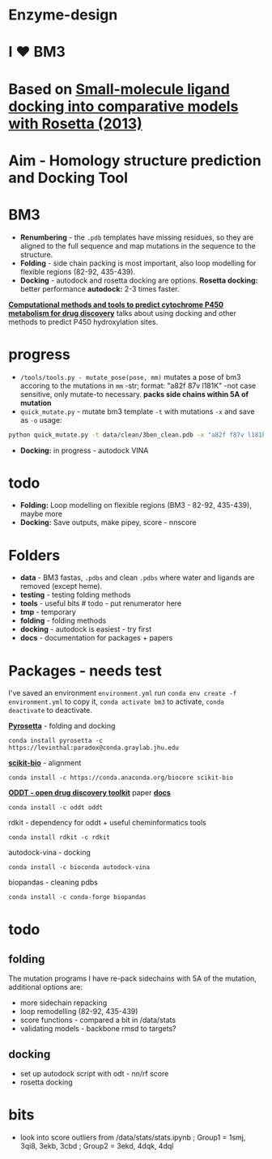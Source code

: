 # Enzyme-design
# I ❤️ BM3
# Based on [**Small-molecule ligand docking into comparative models with Rosetta (2013)**](https://github.com/jamesengleback/BM3-Design-PyRosetta/blob/master/docs/rosetta-ligand-dock-2013.pdf)

# Aim - Homology structure prediction and Docking Tool
# BM3
* **Renumbering** - the ```.pdb``` templates have missing residues, so they are aligned to the full sequence and map mutations in the sequence to the structure.
* **Folding**  - side chain packing is most important, also loop modelling for flexible regions (82-92, 435-439).
* **Docking** - autodock and rosetta docking are options. **Rosetta docking:** better performance **autodock:** 2-3 times faster.

 [**Computational methods and tools to predict cytochrome P450 metabolism for drug discovery**](https://www.ncbi.nlm.nih.gov/pubmed/30471192?otool=igbumllib) talks about using docking and other methods to predict P450 hydroxylation sites.
# progress
* ```/tools/tools.py - mutate_pose(pose, mm)``` mutates a pose of bm3 accoring to the mutations in ```mm``` -str; format: "a82f 87v l181K"  -not case sensitive, only mutate-to necessary. **packs side chains within 5A of mutation**
* ```quick_mutate.py``` - mutate bm3 template ```-t``` with mutations ```-x``` and save as ```-o``` usage:
```bash
python quick_mutate.py -t data/clean/3ben_clean.pdb -x "a82f f87v l181k i263p" -o output.pdb
```
* **Docking:** in progress - autodock VINA
# todo
* **Folding:** Loop modelling on flexible regions (BM3 - 82-92, 435-439), maybe more
* **Docking:** Save outputs, make pipey, score - nnscore
# Folders
* **data** - BM3 fastas, ```.pdbs``` and clean ```.pdbs``` where water and ligands are removed (except heme).
* **testing** - testing folding methods
* **tools** - useful bits # todo - put renumerator here
* **tmp** - temporary
* **folding** - folding methods
* **docking** - autodock is easiest - try first
* **docs** - documentation for packages + papers

# Packages - needs test
I've saved an environment ```environment.yml``` run ```conda env create -f environment.yml``` to copy it, ```conda activate bm3``` to activate, ```conda deactivate``` to deactivate.

[**Pyrosetta**](http://www.pyrosetta.org/dow) - folding and docking
```
conda install pyrosetta -c  https://levinthal:paradox@conda.graylab.jhu.edu
```

[**scikit-bio**](http://scikit-bio.org/) - alignment
```
conda install -c https://conda.anaconda.org/biocore scikit-bio
```

[**ODDT - open drug discovery toolkit**](https://github.com/oddt/oddt)  paper [**docs**](https://oddt.readthedocs.io/en/latest/)
```
conda install -c oddt oddt
```

rdkit - dependency for oddt + useful cheminformatics tools
```
conda install rdkit -c rdkit
```

autodock-vina - docking
```
conda install -c bioconda autodock-vina
```
biopandas - cleaning pdbs
```
conda install -c conda-forge biopandas
```

# todo

## folding
The mutation programs I have re-pack sidechains with 5A of the mutation, additional options are:
- more sidechain repacking
- loop remodelling (82-92, 435-439)
- score functions - compared a bit in /data/stats
- validating models - backbone rmsd to targets?

## docking
- set up autodock script with odt - nn/rf score
- rosetta docking

# bits
- look into score outliers from /data/stats/stats.ipynb ; Group1 = 1smj, 3qi8, 3ekb, 3cbd ; Group2 = 3ekd, 4dqk, 4dql
